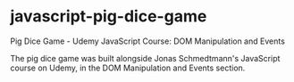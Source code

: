 # javascript-pig-dice-game
Pig Dice Game - Udemy JavaScript Course: DOM Manipulation and Events

The pig dice game was built alongside Jonas Schmedtmann's JavaScript course on Udemy, in the DOM Manipulation and Events section.

